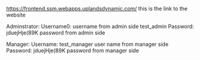 
https://frontend.ssm.webapps.uplandsdynamic.com/                  this is the link to the website

Adminstrator: Username0:                                   username from admin side
test_admin
Password: jduejHje(89K                                    password from admin side



Manager: Username: test_manager                           user name from manager side
Password: jduejHje(89K                                    password from manager side
